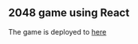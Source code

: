 ## 2048 game using React
The game is deployed to [here](https://thulasipavankumar.github.io/2048_react/)